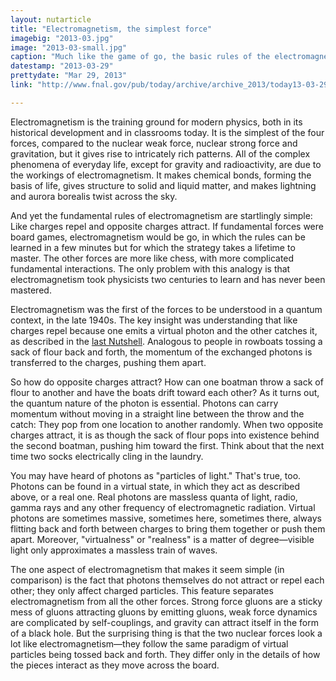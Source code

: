 ```yaml
---
layout: nutarticle
title: "Electromagnetism, the simplest force"
imagebig: "2013-03.jpg"
image: "2013-03-small.jpg"
caption: "Much like the game of go, the basic rules of the electromagnetic force are simple, yet they play out in complex ways."
datestamp: "2013-03-29"
prettydate: "Mar 29, 2013"
link: "http://www.fnal.gov/pub/today/archive/archive_2013/today13-03-29.html"

---
```


Electromagnetism is the training ground for modern physics, both in its historical development and in classrooms today. It is the simplest of the four forces, compared to the nuclear weak force, nuclear strong force and gravitation, but it gives rise to intricately rich patterns. All of the complex phenomena of everyday life, except for gravity and radioactivity, are due to the workings of electromagnetism. It makes chemical bonds, forming the basis of life, gives structure to solid and liquid matter, and makes lightning and aurora borealis twist across the sky.

And yet the fundamental rules of electromagnetism are startlingly simple: Like charges repel and opposite charges attract. If fundamental forces were board games, electromagnetism would be go, in which the rules can be learned in a few minutes but for which the strategy takes a lifetime to master. The other forces are more like chess, with more complicated fundamental interactions. The only problem with this analogy is that electromagnetism took physicists two centuries to learn and has never been mastered.

Electromagnetism was the first of the forces to be understood in a quantum context, in the late 1940s. The key insight was understanding that like charges repel because one emits a virtual photon and the other catches it, as described in the [last Nutshell](http://www.fnal.gov/pub/today/archive/archive_2013/today13-03-15_NutshellReadmore.html). Analogous to people in rowboats tossing a sack of flour back and forth, the momentum of the exchanged photons is transferred to the charges, pushing them apart.

So how do opposite charges attract? How can one boatman throw a sack of flour to another and have the boats drift toward each other? As it turns out, the quantum nature of the photon is essential. Photons can carry momentum without moving in a straight line between the throw and the catch: They pop from one location to another randomly. When two opposite charges attract, it is as though the sack of flour pops into existence behind the second boatman, pushing him toward the first. Think about that the next time two socks electrically cling in the laundry.

You may have heard of photons as "particles of light." That's true, too. Photons can be found in a virtual state, in which they act as described above, or a real one. Real photons are massless quanta of light, radio, gamma rays and any other frequency of electromagnetic radiation. Virtual photons are sometimes massive, sometimes here, sometimes there, always flitting back and forth between charges to bring them together or push them apart. Moreover, "virtualness" or "realness" is a matter of degree—visible light only approximates a massless train of waves.

The one aspect of electromagnetism that makes it seem simple (in comparison) is the fact that photons themselves do not attract or repel each other; they only affect charged particles. This feature separates electromagnetism from all the other forces. Strong force gluons are a sticky mess of gluons attracting gluons by emitting gluons, weak force dynamics are complicated by self-couplings, and gravity can attract itself in the form of a black hole. But the surprising thing is that the two nuclear forces look a lot like electromagnetism—they follow the same paradigm of virtual particles being tossed back and forth. They differ only in the details of how the pieces interact as they move across the board.


